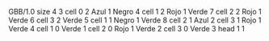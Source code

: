 <gs-board without-header> GBB/1.0
size 4 3
cell 0 2 Azul 1 Negro 4 
cell 1 2 Rojo 1 Verde 7 
cell 2 2 Rojo 1 Verde 6 
cell 3 2 Verde 5 
cell 1 1 Negro 1 Verde 8 
cell 2 1 Azul 2 
cell 3 1 Rojo 1 Verde 4 
cell 1 0 Verde 1 
cell 2 0 Rojo 1 Verde 2 
cell 3 0 Verde 3 
head 1 1 </gs-board>
